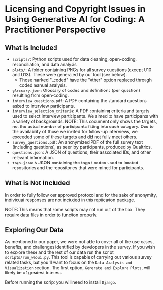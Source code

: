 # Licensing and Copyright Issues in Using Generative AI for Coding: A Practitioner Perspective

## What is Included
- `scripts/`: Python scripts used for data cleaning, open-coding, reconciliation, and data analysis
- `plots/`: A folder containing PNGs for all survey questions (except U10 and U13). These were generated by our tool (see below).
  - Those marked "_coded" have the "other" option replaced through coded manual analysis.  
- `glossary.json`: Glossary of codes and definitions (per question) resulting from open-coding.
- `interview_questions.pdf`: A PDF containing the standard questions asked to interview participants.
- `interview_selection_criteria`: A PDF containing criteria and targets used to select interview participants.  We aimed to have participants with a variety of backgrounds.  NOTE: This document only shows the targets, not the actual number of participants fitting into each category. Due to the availability of those we invited for follow-up interviews, we exceeded some of these targets and did not fully meet others.
- `survey_questions.pdf`: An anonymized PDF of the full survey text (including questions), as seen by participants, produced by Qualtrics.
- `questions.json`: A JSON of questions, their associated IDs, and other relevant information.
- `tags.json`: A JSON containing the tags / codes used to located repositories and the repositories that were mined for participants.

## What is Not Included
In order to fully follow our approved protocol and for the sake of anonymity, individual responses are not included in this replication package.

NOTE: This means that some scripts may not run out of the box.  They require data files in order to function properly.

## Exploring Our Data
As mentioned in our paper, we were not able to cover all of the use cases, benefits, and challenges identified by developers in the survey.  If you wish to explore these and the rest of our data run the script `scripts/run_webui.py`.  This tool is capable of carrying out various survey related tasks, but you'll want to focus on the `Data Analysis and Visualization` section.  The first option, `Generate and Explore Plots`, will likely be of greatest interest.

Before running the script you will need to install `Django`.
